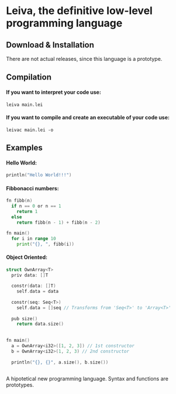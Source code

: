 # Leiva, the definitive low-level programming language
## Download & Installation
There are not actual releases, since this language is a prototype. 
## Compilation

#### If you want to interpret your code use:
```
leiva main.lei
```

#### If you want to compile and create an executable of your code use:
```
leivac main.lei -o
```

## Examples
#### Hello World:
```cpp
println("Hello World!!!")
```
#### Fibbonacci numbers:
```go
fn fibb(n)
  if n == 0 or n == 1
    return 1
  else 
    return fibb(n - 1) + fibb(n - 2)

fn main()
  for i in range 10
    print("{}, ", fibb(i))

```

#### Object Oriented:
```cpp
struct OwnArray<T>
  priv data: []T
  
  constr(data: []T)
    self.data = data
  
  constr(seq: Seq<T>)
    self.data = []seq // Transforms from 'Seq<T>' to 'Array<T>'
    
  pub size()
    return data.size()
    
    
fn main()
  a = OwnArray<i32>([1, 2, 3]) // 1st constructor
  b = OwnArray<i32>(1, 2, 3) // 2nd constructor
  
  println("{}, {}", a.size(), b.size())
  
```
A hipotetical new programming language. Syntax and functions are prototypes.
